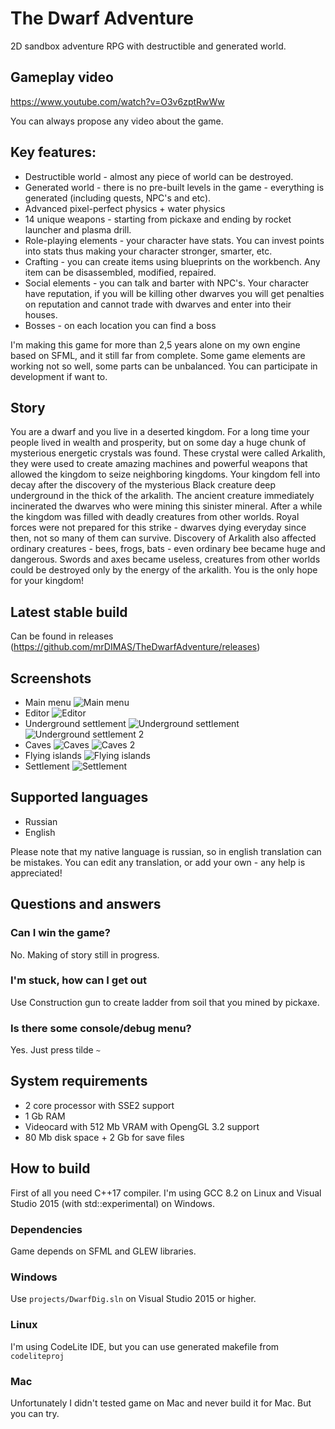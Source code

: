 # The Dwarf Adventure

2D sandbox adventure RPG with destructible and generated world. 

## Gameplay video
https://www.youtube.com/watch?v=O3v6zptRwWw

You can always propose any video about the game.

## Key features:
- Destructible world - almost any piece of world can be destroyed.
- Generated world - there is no pre-built levels in the game - everything is generated (including quests, NPC's and etc).
- Advanced pixel-perfect physics + water physics
- 14 unique weapons - starting from pickaxe and ending by rocket launcher and plasma drill.
- Role-playing elements - your character have stats. You can invest points into stats thus making your character stronger, smarter, etc.
- Crafting - you can create items using blueprints on the workbench. Any item can be disassembled, modified, repaired.
- Social elements - you can talk and barter with NPC's. Your character have reputation, if you will be killing other dwarves you will get penalties on reputation and cannot trade with dwarves and enter into their houses.
- Bosses - on each location you can find a boss

I'm making this game for more than 2,5 years alone on my own engine based on SFML, and it still far from complete. Some game elements are working not so well, some parts can be unbalanced. You can participate in development if want to.

## Story
You are a dwarf and you live in a deserted kingdom. For a long time your people lived in wealth and prosperity, but on some day a huge chunk of mysterious energetic crystals was found. These crystal were called Arkalith, they were used to create amazing machines and powerful weapons that allowed the kingdom to seize neighboring kingdoms. Your kingdom fell into decay after the discovery of the mysterious Black creature deep underground in the thick of the arkalith. The ancient creature immediately incinerated the dwarves who were mining this sinister mineral. After a while the kingdom was filled with deadly creatures from other worlds. Royal forces were not prepared for this strike - dwarves dying everyday since then, not so many of them can survive. Discovery of Arkalith also affected ordinary creatures - bees, frogs, bats - even ordinary bee became huge and dangerous. Swords and axes became useless, creatures from other worlds could be destroyed only by the energy of the arkalith. You is the only hope for your kingdom!

## Latest stable build
Can be found in releases (https://github.com/mrDIMAS/TheDwarfAdventure/releases)

## Screenshots
- Main menu
![Main menu](/release_screenshots/menu.png?raw=true "Main Menu")
- Editor
![Editor](/release_screenshots/editor.png?raw=true "Editor")
- Underground settlement
![Underground settlement](/release_screenshots/underground_settlement.png?raw=true "Underground settlement")
![Underground settlement 2](/release_screenshots/underground_settlement2.png?raw=true "Underground settlement 2")
- Caves
![Caves](/release_screenshots/caves.png?raw=true "Caves")
![Caves 2](/release_screenshots/caves2.png?raw=true "Caves 2")
- Flying islands
![Flying islands](/release_screenshots/flying_islands.png?raw=true "Flying islands")
- Settlement
![Settlement](/release_screenshots/settlement.png?raw=true "Settlement")

## Supported languages
- Russian
- English

Please note that my native language is russian, so in english translation can be mistakes. You can edit any translation, or add your own - any help is appreciated!

## Questions and answers
### Can I win the game?
No. Making of story still in progress. 

### I'm stuck, how can I get out
Use Construction gun to create ladder from soil that you mined by pickaxe.

### Is there some console/debug menu?
Yes. Just press tilde `~`

## System requirements
- 2 core processor with SSE2 support
- 1 Gb RAM
- Videocard with 512 Mb VRAM with OpengGL 3.2 support
- 80 Mb disk space + 2 Gb for save files

## How to build

First of all you need C++17 compiler. I'm using GCC 8.2 on Linux and Visual Studio 2015 (with std::experimental) on Windows.

### Dependencies
Game depends on SFML and GLEW libraries.

### Windows
Use `projects/DwarfDig.sln` on Visual Studio 2015 or higher.

### Linux 
I'm using CodeLite IDE, but you can use generated makefile from `codeliteproj`

### Mac
Unfortunately I didn't tested game on Mac and never build it for Mac. But you can try.

